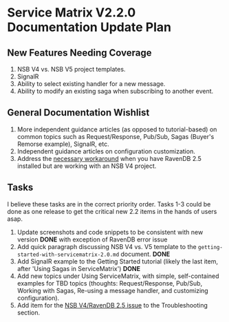 # Service Matrix V2.2.0 Documentation Update Plan

## New Features Needing Coverage

1. NSB V4 vs. NSB V5 project templates.
2. SignalR
3. Ability to select existing handler for a new message.
4. Ability to modify an existing saga when subscribing to another event.

## General Documentation Wishlist

1. More independent guidance articles (as opposed to tutorial-based) on common topics such as Request/Response, Pub/Sub, Sagas (Buyer's Remorse example), SignalR, etc.
2. Independent guidance articles on configuration customization.
3. Address the [necessary workaround](https://github.com/Particular/NServiceBus/issues/2437) when you have RavenDB 2.5 installed but are working with an NSB V4 project.

## Tasks

I believe these tasks are in the correct priority order. Tasks 1-3 could be done as one release to get the critical new 2.2 items in the hands of users asap.

1. Update screenshots and code snippets to be consistent with new version **DONE** with exception of RavenDB error issue 
2. Add quick paragraph discussing NSB V4 vs. V5 template to the `getting-started-with-servicematrix-2.0.md` document. **DONE**
3. Add SignalR example to the Getting Started tutorial (likely the last item, after 'Using Sagas in ServiceMatrix') **DONE**
4. Add new topics under Using ServiceMatrix, with simple, self-contained examples for TBD topics (thoughts: Request/Response, Pub/Sub, Working with Sagas, Re-using a message handler, and customizing configuration).
5. Add item for the [NSB V4/RavenDB 2.5 issue](https://github.com/Particular/NServiceBus/issues/2437) to the Troubleshooting section.